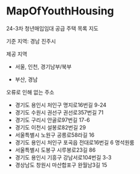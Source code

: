 # MapOfYouthHousing

24-3차 청년매입임대 공급 주택 목록 지도



기준 지역: 경남 진주시



제공 지역

- 서울, 인천, 경기남부/북부

- 부산, 경남



오류로 인해 없는 주소

- 경기도 용인시 처인구 명지로16번길 9-24
- 경기도 수원시 권선구 권선로357번길 71
- 경기도 구리시 안골로97번길 17-6
- 경기도 이천시 설봉로82번길 29
- 서울특별시 노원구 공릉로58라길 16
- 경기도 용인시 처인구 포곡읍 전대로16번길 6 명석원룸
- 서울특별시 도봉구 시루봉로23길 86
- 경기도 용인시 기흥구 강남서로104번길 3-3
- 경상남도 창원시 마산합포구 완월남3길 15
